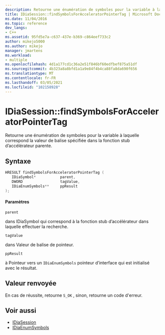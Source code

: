 ```yaml
---
description: Retourne une énumération de symboles pour la variable à laquelle correspond la valeur de balise spécifiée dans la fonction stub d’accélérateur parente.
title: IDiaSession::findSymbolsForAcceleratorPointerTag | Microsoft Docs
ms.date: 11/04/2016
ms.topic: reference
dev_langs:
- C++
ms.assetid: 95fd5e7a-c637-437e-b369-c864eef733c2
author: mikejo5000
ms.author: mikejo
manager: jmartens
ms.workload:
- multiple
ms.openlocfilehash: 4d1a177cd1c36a2e51f846bf60edfbef875a51df
ms.sourcegitcommit: 4b323a8a8bfd1a1a9e84f4b4ca88fa8da690f656
ms.translationtype: MT
ms.contentlocale: fr-FR
ms.lasthandoff: 03/05/2021
ms.locfileid: "102158928"
---
```

# <a name="idiasessionfindsymbolsforacceleratorpointertag"></a>IDiaSession::findSymbolsForAcceleratorPointerTag
Retourne une énumération de symboles pour la variable à laquelle correspond la valeur de balise spécifiée dans la fonction stub d’accélérateur parente.

## <a name="syntax"></a>Syntaxe

```C++
HRESULT findSymbolsForAcceleratorPointerTag ( 
   IDiaSymbol*           parent,
   DWORD                 tagValue,
   IDiaEnumSymbols**     ppResult
);
```

#### <a name="parameters"></a>Paramètres
 `parent`

dans IDiaSymbol qui correspond à la fonction stub d’accélérateur dans laquelle effectuer la recherche.

 `tagValue`

dans Valeur de balise de pointeur.

 `ppResult`

à Pointeur vers un `IDiaEnumSymbols` pointeur d’interface qui est initialisé avec le résultat.

## <a name="return-value"></a>Valeur renvoyée
 En cas de réussite, retourne `S_OK` , sinon, retourne un code d'erreur.

## <a name="see-also"></a>Voir aussi
- [IDiaSession](../../debugger/debug-interface-access/idiasession.md)
- [IDiaEnumSymbols](../../debugger/debug-interface-access/idiaenumsymbols.md)
